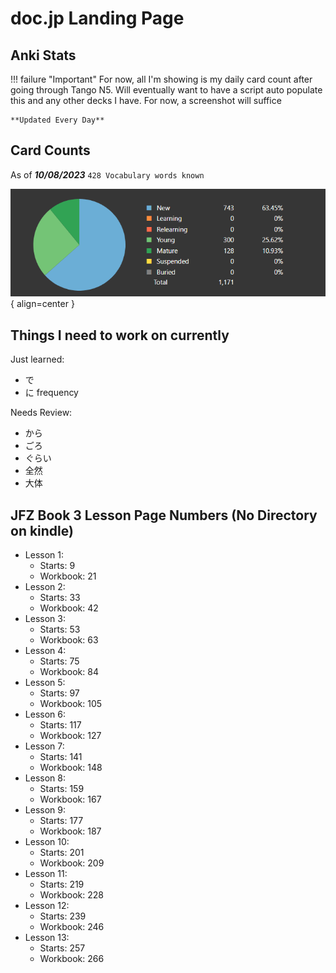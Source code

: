 # doc.jp Landing Page

## Anki Stats

!!! failure "Important"
    For now, all I'm showing is my daily card count after going through Tango N5. Will eventually want to have a script auto populate this and any other decks I have. For now, a screenshot will suffice

    **Updated Every Day**


## Card Counts

As of **_10/08/2023_** `428 Vocabulary words known`

![Card Counts](./assets/anki-stats/card-counts.png){ align=center }

## Things I need to work on currently

Just learned:

- で
- に frequency

Needs Review:

- から
- ごろ
- ぐらい
- 全然
- 大体

## JFZ Book 3 Lesson Page Numbers (No Directory on kindle)

- Lesson 1:
    - Starts: 9
    - Workbook: 21
- Lesson 2:
    - Starts: 33
    - Workbook: 42
- Lesson 3:
    - Starts: 53
    - Workbook: 63
- Lesson 4:
    - Starts: 75
    - Workbook: 84
- Lesson 5:
    - Starts: 97
    - Workbook: 105
- Lesson 6:
    - Starts: 117
    - Workbook: 127
- Lesson 7:
    - Starts: 141
    - Workbook: 148
- Lesson 8:
    - Starts: 159
    - Workbook: 167
- Lesson 9:
    - Starts: 177
    - Workbook: 187
- Lesson 10:
    - Starts: 201
    - Workbook: 209
- Lesson 11:
    - Starts: 219
    - Workbook: 228
- Lesson 12:
    - Starts: 239
    - Workbook: 246
- Lesson 13:
    - Starts: 257
    - Workbook: 266